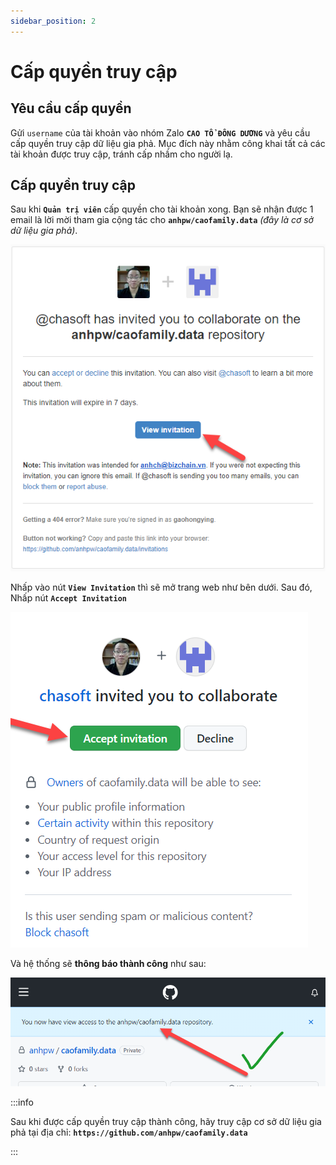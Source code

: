 ```yaml
---
sidebar_position: 2
---
```


# Cấp quyền truy cập

## Yêu cầu cấp quyền

Gửi `username` của tài khoản vào nhóm Zalo **`CAO TỔ ĐÔNG DƯƠNG`** và yêu cầu cấp quyền truy cập dữ liệu gia phả. Mục đích này nhằm công khai tất cả các tài khoản được truy cập, tránh cấp nhầm cho người lạ.

## Cấp quyền truy cập

Sau khi **`Quản trị viên`** cấp quyền cho tài khoản xong. Bạn sẽ nhận được 1 email là lời mời tham gia cộng tác cho **`anhpw/caofamily.data`** *(đây là cơ sở dữ liệu gia phả)*.

<div style={{textAlign: 'center'}}>

![invite email](images/invite-email.png)

</div>

Nhấp vào nút **`View Invitation`** thì sẽ mở trang web như bên dưới. Sau đó, Nhấp nút **`Accept Invitation`**

<div style={{textAlign: 'center'}}>

![invite accept](images/invite-accept.png)

</div>

Và hệ thống sẽ **thông báo thành công** như sau:

<div style={{textAlign: 'center'}}>

![access granted](images/thong-bao-da-cap-quyen-truy-cap.png)

</div>

:::info

Sau khi được cấp quyền truy cập thành công, hãy truy cập cơ sở dữ liệu gia phả tại địa chỉ: **`https://github.com/anhpw/caofamily.data`**

:::